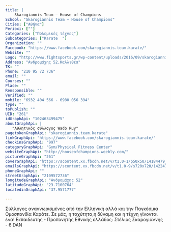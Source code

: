```yaml
---
title: |
    Skarogiannis Team – House of Champions
School: "Skarogiannis Team – House of Champions"
Cities: ["Αθήνα"]
Perioxi: [""]
Categories: ["Πολεμικές τέχνες"]
Subcategories: ["Karate  "]
Organization: ""
Facebook: "https://www.facebook.com/skarogiannis.team.karate/"
Website: ""
Logo: "http://www.fightsports.gr/wp-content/uploads/2016/09/skarogiannis-stelios-house-of-champions-logo.jpg"
Address: "Ανδρομάχης 52,Καλλιθέα"
TK: ""
Phone: "210 95 72 736"
email: ""
Courses: ""
Place: ""
Rensponsible: ""
Verified: ""
mobile: "6932 404 566 - 6980 056 394"
type: ""
toPublish: ""
UID: "261"
idGraphApi: "102463499475"
aboutGraphApi: | 
   "Αθλητικός σύλλογος Wado Ruy"
pagetokenGraphApi: "skarogiannis.team.karate"
linkGraphApi: "https://www.facebook.com/skarogiannis.team.karate/"
checkinsGraphApi: "997"
categoryGraphApi: "Gym/Physical Fitness Center"
websiteGraphApi: "http://houseofchampions.weebly.com/"
pictureGraphApi: "261"
coverGraphApi: "https://scontent.xx.fbcdn.net/v/t1.0-1/p50x50/14184479_10154462691264476_1573217183947239834_n.jpg?oh=e4cb87487baccb534effb045fe4dcade&amp;oe=5B082E9E"
emailsGraphApi: "https://scontent.xx.fbcdn.net/v/t1.0-9/s720x720/14224780_10154462677414476_2564778318514649176_n.jpg?oh=4cd610587bbdd36085d61c29c1a96e4f&amp;oe=5B4570DA"
phoneGraphApi: ""
streetGraphApi: "2109572736"
longitudeGraphApi: "Ανδρομάχης 52"
latitudeGraphApi: "23.7100764"
locatedinGraphApi: "37.9571777"

---
```


Σύλλογος αναγνωρισμένος από την Ελληνική αλλά και την Παγκόσμια Ομοσπονδία Καράτε. Σε μάς, η ταχύτητα,η δύναμη και η τέχνη γίνονται ένα! Εκπαιδευτής - Προπονητής Εθνικής ελλάδος: Στέλιος Σκαρογιάννης - 6 DAN 


